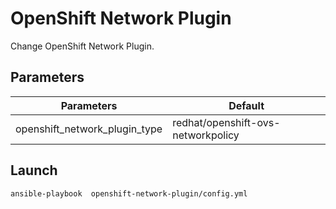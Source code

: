 # OpenShift Network Plugin

Change OpenShift Network Plugin.


## Parameters

|Parameters                        |             Default                     | 
|----------------------------------|-----------------------------------------| 
| openshift_network_plugin_type    | redhat/openshift-ovs-networkpolicy      |  


## Launch

```
ansible-playbook  openshift-network-plugin/config.yml
```
